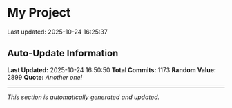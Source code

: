 # My Project


Last updated: 2025-10-24 16:25:37




























































































































































































































































































































































































































































































































































































































































































































































































































































































































































































































































































































































































































































































































































































































































































































































































































## Auto-Update Information

**Last Updated:** 2025-10-24 16:50:50
**Total Commits:** 1173
**Random Value:** 2899
**Quote:** _Another one!_

---
_This section is automatically generated and updated._